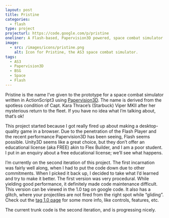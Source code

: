 ```yaml
---
layout: post
title: Pristine
categories:
  - flash
type: project
projecturl: https://code.google.com/p/pristine
oneliner: A Flash-based, Papervision3D powered, space combat simulator in the vein of the X-Wing series with Battlestar Galactica mechanics.
image: 
  - src: /images/icons/pristine.png
    alt: Icon for Pristine, the AS3 space combat simulator.
tags:
  - AS3
  - Papervision3D
  - BSG
  - Space
  - Flash
---
```


Pristine is the name I’ve given to the prototype for a space combat
simulator written in ActionScript3 using
[Papervision3D](https://code.google.com/p/papervision3d/). The name is
derived from the spotless condition of Capt. Kara Thrace’s (Starbuck)
Viper MKII after her mysterious return to the fleet. If you have no idea
what I’m talking about, that’s ok!

This project started because I got really fired up about making a
desktop-quality game in a browser. Due to the penetration of the Flash
Player and the recent performance Papervision3D has been seeing, Flash
seems possible. Unity3D seems like a great choice, but they don’t offer
an educational license (aka FREE) akin to Flex Builder, and I am a poor
student. I put in an enquiry about a free educational license; we’ll see
what happens.

I’m currently on the second iteration of this project. The first
incarnation was fairly well along, when I had to put the code down due
to other commitments. When I picked it back up, I decided to take what
I’d learned and try to make it better. The first version was very
procedural. While yielding good performance, it definitely made code
maintenance difficult. This version can be viewed in the 1.0 tag on
google code. It also has a glitch, where your projectiles are not fired
from the right spot while “gliding”. Check out the [tag 1.0
page](https://code.google.com/p/pristine/wiki/TagOnePointOh) for some
more info, like controls, features, etc.

The current trunk code is the second iteration, and is progressing
nicely.
